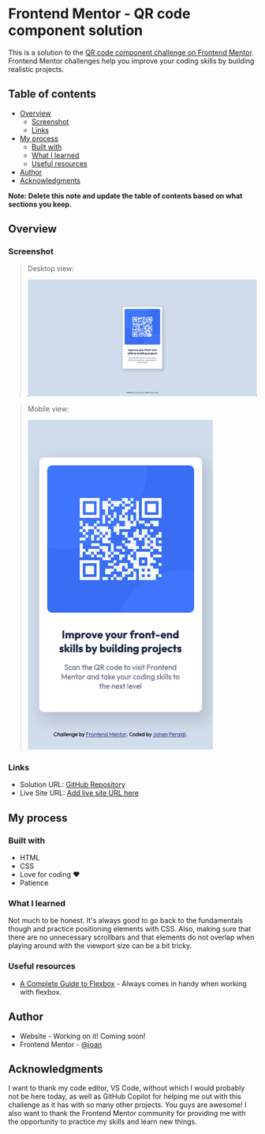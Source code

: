 # Frontend Mentor - QR code component solution

This is a solution to the [QR code component challenge on Frontend Mentor](https://www.frontendmentor.io/challenges/qr-code-component-iux_sIO_H). Frontend Mentor challenges help you improve your coding skills by building realistic projects. 

## Table of contents

- [Overview](#overview)
  - [Screenshot](#screenshot)
  - [Links](#links)
- [My process](#my-process)
  - [Built with](#built-with)
  - [What I learned](#what-i-learned)
  - [Useful resources](#useful-resources)
- [Author](#author)
- [Acknowledgments](#acknowledgments)

**Note: Delete this note and update the table of contents based on what sections you keep.**

## Overview

### Screenshot

> Desktop view:
>
>![](./screenshots/Screenshot_desktop_view.png)

>Mobile view:
>
>![](./screenshots/Screenshot_mobile_view.png)

### Links

- Solution URL: [GitHub Repository](https://github.com/JohanPeraldi/QR_code_component_FEM)
- Live Site URL: [Add live site URL here](https://your-live-site-url.com)

## My process

### Built with

- HTML
- CSS
- Love for coding ❤️
- Patience

### What I learned

Not much to be honest. It's always good to go back to the fundamentals though and practice positioning elements with CSS. Also, making sure that there are no unnecessary scrollbars and that elements do not overlap when playing around with the viewport size can be a bit tricky.

### Useful resources

- [A Complete Guide to Flexbox](https://css-tricks.com/snippets/css/a-guide-to-flexbox/) - Always comes in handy when working with flexbox.

## Author

- Website - Working on it! Coming soon!
- Frontend Mentor - [@ioan](https://www.frontendmentor.io/profile/JohanPeraldi)

## Acknowledgments

I want to thank my code editor, VS Code, without which I would probably not be here today, as well as GitHub Copilot for helping me out with this challenge as it has with so many other projects. You guys are awesome! I also want to thank the Frontend Mentor community for providing me with the opportunity to practice my skills and learn new things.